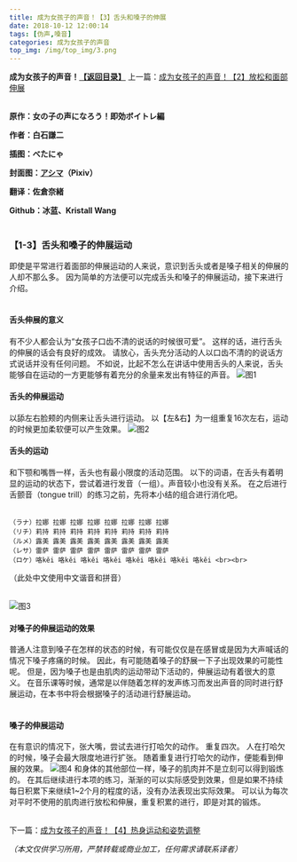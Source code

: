 ```yaml
---
title: 成为女孩子的声音！【3】舌头和嗓子的伸展
date: 2018-10-12 12:00:14
tags: [伪声,嗓音]
categories: 成为女孩子的声音
top_img: /img/top_img/3.png
---
```

**成为女孩子的声音！[【返回目录】](/成为女孩子的声音/README/)**
上一篇：[成为女孩子的声音！【2】放松和面部伸展](/成为女孩子的声音/2/)<br><br>

**原作：女の子の声になろう！即効ボイトレ編**

**作者：白石謙二**   

**插图：べたにゃ**   

**封面图：[アシマ](https://www.pixiv.net/member.php?id=2642047
)（Pixiv）**

**翻译：佐倉奈緒**   

**Github：冰蓝、Kristall Wang** <br><br>

### 【1-3】舌头和嗓子的伸展运动
即使是平常进行着面部的伸展运动的人来说，意识到舌头或者是嗓子相关的伸展的人却不那么多。
因为简单的方法便可以完成舌头和嗓子的伸展运动，接下来进行介绍。 <br><br>

#### 舌头伸展的意义
有不少人都会认为“女孩子口齿不清的说话的时候很可爱”。
这样的话，进行舌头的伸展的话会有良好的成效。
请放心，舌头充分活动的人以口齿不清的的说话方式说话并没有任何问题。
不如说，比起不怎么在讲话中使用舌头的人来说，舌头能够自在运动的一方更能够有着充分的余量来发出有特征的声音。
![图1](/img/3/1.png)
#### 舌头的伸展运动
以舔左右脸颊的内侧来让舌头进行运动。
以【左&右】为一组重复16次左右，运动的时候更加柔软便可以产生效果。
![图2](/img/3/2.png)
#### 舌头的运动
和下颚和嘴唇一样，舌头也有最小限度的活动范围。
以下的词语，在舌头有着明显的运动的状态下，尝试着进行发音（一组）。声音较小也没有关系。
在之后进行舌颤音（tongue trill）的练习之前，先将本小结的组合进行消化吧。 <br><br>

    （ラナ）拉娜 拉娜 拉娜 拉娜 拉娜 拉娜 拉娜 拉娜
    （リチ）莉持 莉持 莉持 莉持 莉持 莉持 莉持 莉持
    （ルメ）露美 露美 露美 露美 露美 露美 露美 露美
    （レサ）雷萨 雷萨 雷萨 雷萨 雷萨 雷萨 雷萨 雷萨
    （ロケ）咯kěi 咯kěi 咯kěi 咯kěi 咯kěi 咯kěi 咯kěi 咯kěi <br><br>

（此处中文使用中文谐音和拼音） <br><br>

![图3](/img/3/3.png)

#### 对嗓子的伸展运动的效果
普通人注意到嗓子在怎样的状态的时候，有可能仅仅是在感冒或是因为大声喊话的情况下嗓子疼痛的时候。
因此，有可能随着嗓子的舒展一下子出现效果的可能性呢。
但是，因为嗓子也是由肌肉的运动带动下活动的，伸展运动有着很大的意义。
在音乐课等时候，通常是以伴随着怎样的发声练习而发出声音的同时进行舒展运动，在本书中将会根据嗓子的活动进行舒展运动。 <br><br>

#### 嗓子的伸展运动
在有意识的情况下，张大嘴，尝试去进行打哈欠的动作。
重复四次。
人在打哈欠的时候，嗓子会最大限度地进行扩张。
随着重复进行打哈欠的动作，便能看到伸展的效果。
![图4](/img/3/4.png)
和身体的其他部位一样，嗓子的肌肉并不是立刻可以得到锻炼的。
在其后继续进行本项的练习，渐渐的可以实际感受到效果，但是如果不持续每日积累下来继续1~2个月的程度的话，没有办法表现出实际效果。
可以认为每次对平时不使用的肌肉进行放松和伸展，重复积累的进行，即是对其的锻炼。 <br><br>

下一篇：[成为女孩子的声音！【4】热身运动和姿势调整](/成为女孩子的声音/4/)

*（本文仅供学习所用，严禁转载或商业加工，任何需求请联系译者）*